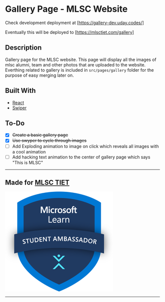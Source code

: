 # Gallery Page - MLSC Website

Check development deployment at [https://gallery-dev.uday.codes/]

Eventually this will be deployed to [https://mlsctiet.com/gallery]

## Description

Gallery page for the MLSC website. This page will display all the images of mlsc alumni, team and other photos that are uploaded to the website.
Everthing related to gallery is included in `src/pages/gallery` folder for the purpose of easy merging later on.

## Built With

- [React](https://reactjs.org/)
- [Swiper](https://swiperjs.com/)

## To-Do

- [x] ~~Create a basic gallery page~~
- [x] ~~Use swyper to cycle through images~~
- [ ] Add Exploding animation to image on click which reveals all images with a cool animation
- [ ] Add hacking text animation to the center of gallery page which says "This is MLSC"

---

## Made for [MLSC TIET](https://mlsctiet.com/)

[![MLSC TIET](./public/logo.png)](https://mlsctiet.com/)

---
